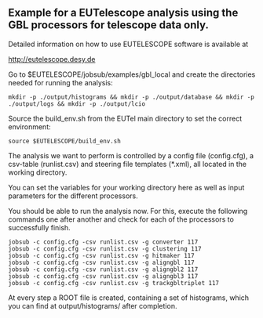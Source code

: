 ## Example for a EUTelescope analysis using the GBL processors for telescope data only.


Detailed information on how to use EUTELESCOPE software is available at

http://eutelescope.desy.de



Go to $EUTELESCOPE/jobsub/examples/gbl_local and create the directories needed for running the analysis:

`mkdir -p ./output/histograms && mkdir -p ./output/database && mkdir -p ./output/logs && mkdir -p ./output/lcio`



Source the build_env.sh from the EUTel main directory to set the correct environment:

`source $EUTELESCOPE/build_env.sh`



The analysis we want to perform is controlled by a config file (config.cfg), a csv-table (runlist.csv) and steering file templates (*.xml), all located in the working directory.

You can set the variables for your working directory here as well as input parameters for the different processors.



You should be able to run the analysis now. For this, execute the following commands one after another and check for each of the processors to successfully finish.

```
jobsub -c config.cfg -csv runlist.csv -g converter 117
jobsub -c config.cfg -csv runlist.csv -g clustering 117
jobsub -c config.cfg -csv runlist.csv -g hitmaker 117
jobsub -c config.cfg -csv runlist.csv -g aligngbl 117
jobsub -c config.cfg -csv runlist.csv -g aligngbl2 117
jobsub -c config.cfg -csv runlist.csv -g aligngbl3 117
jobsub -c config.cfg -csv runlist.csv -g trackgbltriplet 117
```


At every step a ROOT file is created, containing a set of histograms, which you can find at output/histograms/ after completion.
